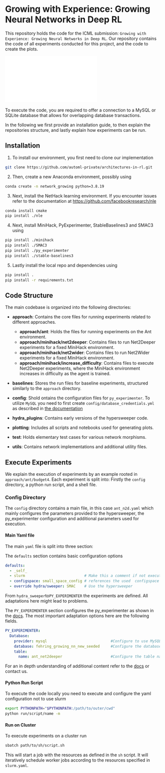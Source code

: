 # Growing with Experience: Growing Neural Networks in Deep RL
This repository holds the code for the ICML submission: `Growing with Experience: Growing Neural Networks in Deep RL`. Our repository contains the code of all experiments conducted for this project, and the code to create the plots.

![Results on the Ant environment as shown in the paper](plotting/ant/net2deeper/both_in_one.pdf)

To execute the code, you are required to offer a connection to a MySQL or SQLite database that allows for overlapping database transactions. 

In the following we first provide an installation guide, to then explain the repositories structure, and lastly explain how experiments can be run.

## Installation
1. To install our environment, you first need to clone our implementation
```bash
git clone https://github.com/automl-private/architectures-in-rl.git
```
2. Then, create a new Anaconda environment, possibly using
```bash
conda create -n network_growing python=3.8.19
```
3. Next, install the NetHack learning environment. If you encounter issues refer to the documentation at https://github.com/facebookresearch/nle
```bash
conda install cmake
pip install ./nle
```

4. Next, install MiniHack, PyExperimenter, StableBaselines3 and SMAC3 using 
```bash
pip install ./minihack
pip install ./SMAC3
pip install ./py_experimenter
pip install ./stable-baselines3
```

5. Lastly install the local repo and dependencies using
```bash
pip install .
pip install -r requirements.txt
```

## Code Structure

The main codebase is organized into the following directories:

- **approach**: Contains the core files for running experiments related to different approaches.
    - **approach/ant**: Holds the files for running experiments on the Ant environment.
    - **approach/minihack/net2deeper**: Contains files to run Net2Deeper experiments for a fixed MiniHack environment.
    - **approach/minihack/net2wider**: Contains files to run Net2Wider experiments for a fixed MiniHack environment.
    - **approach/minihack/increase_difficulty**: Contains files to execute Net2Deeper experiments, where the MiniHack environment increases in difficulty as the agent is trained.
    
- **baselines**: Stores the run files for baseline experiments, structured similarly to the `approach` directory.

- **config**: Shold ontains the configuration files for `py_experimenter`. To utilize `MySQL` you need to first create `config/database_credentials.yml` as described in [the documentation](https://tornede.github.io/py_experimenter/usage/experiment_configuration_file.html)

- **hydra_plugins**: Contains early versions of the hypersweeper code.

- **plotting**: Includes all scripts and notebooks used for generating plots.

- **test**: Holds elementary test cases for various network morphisms.

- **utils**: Contains network implementations and additional utility files.

## Execute Experiments 
We explain the execution of experiments by an example rooted in `approach/ant/budget4`. Each experiment is split into: Firstly the `config` directory, a python run script, and a shell file.

### Config Directory
The `config` directory contains a main file, in this case `ant_n2d.yaml` which mainly configures the parameters provided to the hypersweeper, the py_experimenter configuration and additional parameters used for execution. 

#### Main Yaml file
The main `yaml` file is split into three section: 

The `defaults` section contains basic configuration options
```yaml
defaults:
  - _self_
  - slurm                           # Make this a comment if not executing on a slurm cluster
  - configspace: small_space_config # references the used  configspace in configspace/small_space_config
  - override hydra/sweeper: SMAC    # Use the hypersweeper
```

From `hydra_sweeper`to`PY_EXPERIMENTER` the experiments are defined. All adaptations here might lead to problems.

The `PY_EXPERIMENTER` section configures the py_experimenter as shown in the [docs](https://tornede.github.io/py_experimenter/usage/experiment_configuration_file.html#). The most important adaptation options here are the following fields.
```yaml
PY_EXPERIMENTER: 
  Database:
    provider: mysql                             #Configure to use MySQL or SQLite
    database: fehring_growing_nn_new_seeded     #Configure the database name
    table:
      name: ant_net2deeper                      #Configure the table name
```
For an in depth understanding of additional content refer to the [docs](https://tornede.github.io/py_experimenter/usage/experiment_configuration_file.html#) or contact us.

#### Python Run Script
To execute the code locally you need to execute and configure the yaml configuration not to use slurm
```bash
export PYTHONPATH="$PYTHONPATH:/path/to/outer/cwd"
python run/script/name -m
```

#### Run on Cluster
To execute experiments on a cluster run
```bash
sbatch path/to/sh/script.sh
```
This will start a job with the resources as defined in the `sh` script. It will iteratively schedule worker jobs according to the resources specified in `slurm.yaml`.